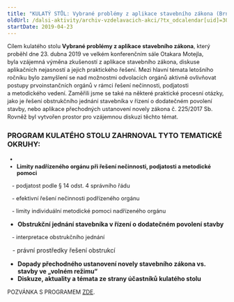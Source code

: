 ```yaml
---
title: "KULATÝ STŮL: Vybrané problémy z aplikace stavebního zákona (Brno)"
oldUrl: /dalsi-aktivity/archiv-vzdelavacich-akci/?tx_odcalendar[uid]=300&cHash=e20cbe17306f09f349d580cd16f6df8b
startDate: 2019-04-23
---
```


<p class="MsoNormal align-blok" style="line-height: 17.92px; font-size: 12.8px;"><span style="font-size: 12.8px;">Cílem kulatého stolu <b>Vybrané problémy z aplikace stavebního zákona</b></span><span style="font-size: 12.8px;">, který proběhl dne 23. dubna 2019 ve velkém konferenčním sále Otakara Motejla, byla </span><span style="font-size: 12.8px;">vzájemná výměna zkušeností z aplikace stavebního zákona, diskuse
aplikačních nejasností a jejich praktického řešení. Mezi hlavní témata letošního ročníku bylo zamyšlení se nad možnostmi odvolacích orgánů aktivně ovlivňovat postupy
prvoinstančních orgánů v rámci řešení nečinnosti, podjatosti a metodického vedení. Zaměřili jsme se také na některé praktické procesní otázky, jako je řešení obstrukčního jednání stavebníka
v řízení o dodatečném povolení stavby, nebo aplikace přechodných ustanovení novely zákona
č. 225/2017 Sb. Rovněž byl </span><span style="font-size: 12.8px;">vytvořen prostor pro vzájemnou diskuzi těchto témat. </span></p>
<p style="line-height: 17.92px; font-size: 12.8px;"></p><h3 class="align-blok">PROGRAM KULATÉHO STOLU ZAHRNOVAL TYTO TEMATICKÉ OKRUHY:</h3>
<p style="line-height: 17.92px; font-size: 12.8px;"></p><ul style="font-size: 12.8px;"><li style="background-image: url(&quot;img/ikonky/odrazka.gif&quot;); line-height: 17.92px;"></li><li><b>Limity nadřízeného orgánu při řešení nečinnosti, podjatosti a
metodické pomoci</b></li></ul><p><span style="background-color: initial; font-size: 12.8px;">   - podjatost podle § 14 odst. 4 správního řádu</span></p>
<p><span style="background-color: initial; font-size: 12.8px;">   - efektivní řešení nečinnosti podřízeného orgánu</span></p>
<p><span style="background-color: initial; font-size: 12.8px;">   - limity individuální metodické pomoci nadřízeného orgánu</span></p>
<p></p><ul><li><b>Obstrukční jednání stavebníka v řízení o dodatečném povolení stavby</b></li></ul><p><span style="background-color: initial; font-size: 12.8px;">   - interpretace obstrukčního jednání</span></p>
<p>   - právní prostředky řešení obstrukcí </p>
<p></p><ul><li><b>Dopady přechodného ustanovení novely stavebního zákona vs. stavby
ve „volném režimu“ </b></li><li><b>Diskuze, aktuality a témata ze strany účastníků kulatého stolu </b></li></ul>
<p style="line-height: 17.92px; font-size: 12.8px;"></p>
<p style="line-height: 17.92px; font-size: 12.8px;"></p>
<p style="line-height: 17.92px; font-size: 12.8px;"><span style="font-size: 12.8px;">POZVÁNKA S PROGRAMEM </span><a href="https://www.ochrance.cz/uploads-import/projekt_ESF/00_2019_VA/KULATE_STOLY/04_23_Vybrane_problemy_z_aplikace_stavebniho_zakona/04_23_Vybrane_problemy_z_aplikace_stavebniho_zakona_POZVANKA.pdf" style="font-size: 12.8px;">ZDE</a><span style="font-size: 12.8px;">.</span></p>
